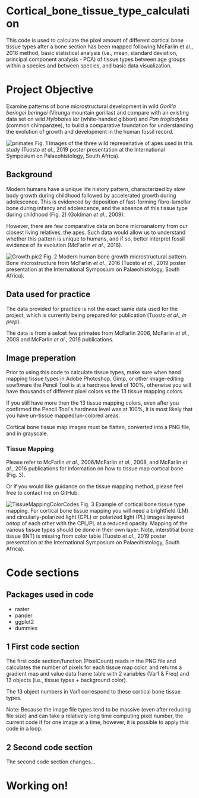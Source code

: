 # Cortical_bone_tissue_type_calculation

This code is used to calculate the pixel amount of different cortical bone tissue types after a bone section has been mapped following McFarlin et al., 2016 method, basic statistical analysis (i.e., mean, standard deviation, principal component analysis - PCA) of tissue types between age groups within a species and between species, and basic data visualization.

# Project Objective
Examine patterns of bone microstructural development in wild *Gorilla beringei beringei* (Virunga mountain gorillas) and compare with an existing data set on wild *Hylobates lar* (white-handed gibbon) and *Pan troglodytes* (common chimpanzee), to build a comparative foundation for understanding the evolution of growth and development in the human fossil record.

![primates](https://github.com/ktuosto/Cortical_bone_tissue_type_calculation/assets/49923281/a15b8fd3-913e-416b-95cc-6cd5bdd731ef)
Fig. 1 Images of the three wild represenative of apes used in this study (Tuosto *et al*., 2019 poster presentation at the International Symposium on Palaeohistology, South Africa). 

## Background 
Modern humans have a unique life history pattern, characterized by slow body growth during childhood followed by accelerated growth during adolescence. This is evidenced by deposition of fast-forming fibro-lamellar bone during infancy and adolescence, and the absence of this tissue type during childhood (Fig. 2) (Goldman *et al.*, 2009).

However, there are few comparative data on bone microanatomy from our closest living relatives, the apes. Such data would allow us to understand whether this pattern is unique to humans, and if so, better interpret fossil evidence of its evolution (McFarlin *et al.*, 2016).

![Growth pic2](https://github.com/ktuosto/Cortical_bone_tissue_type_calculation/assets/49923281/e91914cb-7b30-4c15-8d40-c0a1b425d058)
Fig. 2 Modern human bone growth microstructural pattern. Bone microstructure from McFarlin *et al.*, 2016 (Tuosto *et al*., 2019 poster presentation at the International Symposium on Palaeohistology, South Africa). 

## Data used for practice  
The data provided for practice is not the exact same data used for the project, which is currently being prepared for publication (Tuosto *et al.*, *in prep*). 

The data is from a selcet few primates from McFarlin 2006, McFarlin *et al.*, 2008 and McFarlin *et al.*, 2016 publications. 

## Image preperation 
Prior to using this code to calculate tissue types, make sure when hand mapping tissue types in Adobe Photoshop, Gimp, or other image-editing sowftware the Pencil Tool is at a hardness level of 100%, otherwise you will have thousands of different pixel colors vs the 13 tissue mapping colors. 

If you still have more then the 13 tissue mapping colors, even after you confirmed the Pencil Tool's hardness level was at 100%, it is most likely that you have un-tissue mapped/un-colored areas. 

Cortical bone tissue map images must be flatten, converted into a PNG file, and in grayscale. 

### Tissue Mapping
Please refer to McFarlin *et al*., 2006/McFarlin *et al.*, 2008, and McFarlin *et al.*, 2016 publications for information on how to tissue map cortical bone (Fig. 3).

Or if you would like guidance on the tissue mapping method, please feel free to contact me on GitHub. 

![TissueMappingColorCodes](https://github.com/ktuosto/Cortical_bone_tissue_type_calculation/assets/49923281/433b407c-b49f-462d-84ab-e7fd762e6fc8)
Fig. 3 Example of cortical bone tissue type mapping. For cortical bone tissue mapping you will need a brightfield (LM) and circularly-polarized light (CPL) or polarized light (PL) images layered ontop of each other with the CPL/PL at a reduced opacity. Mapping of the various tissue types should be done in their own layer. Note, interstitial bone tissue (INT) is missing from color table (Tuosto *et al*., 2019 poster presentation at the International Symposium on Palaeohistology, South Africa).

# Code sections

## Packages used in code
- raster 
- pander
- ggplot2
- dummies

## 1 First code section
The first code section/function (PixelCount) reads in the PNG file and calculates the number of pixels for each tissue map color, and returns a gradient map and value data frame table with 2 variables (Var1 & Freq) and 13 objects (i.e., tissue types + background color).

The 13 object numbers in Var1 correspond to these cortical bone tissue types.

Note: Because the image file types tend to be massive (even after reducing file size) and can take a relatively long time computing pixel number, the current code if for one image at a time, however, it is possible to apply this code in a loop. 

## 2 Second code section
The second code section changes... 

# Working on!

